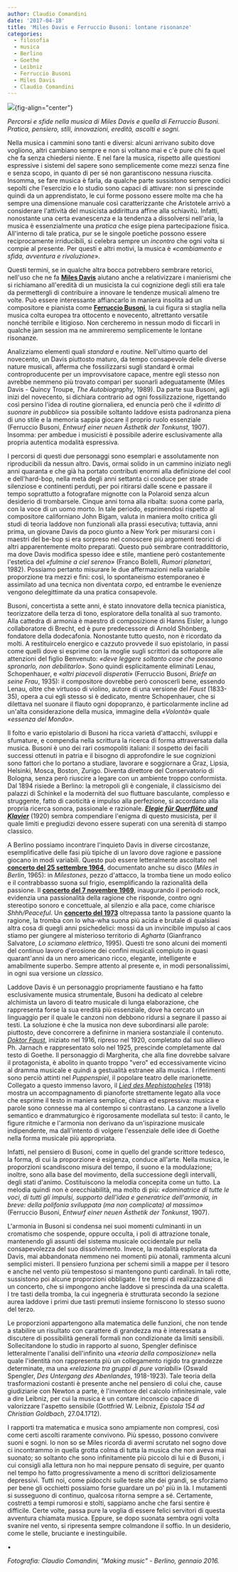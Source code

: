 ```yaml
---
author: Claudio Comandini
date: '2017-04-18'
title: 'Miles Davis e Ferruccio Busoni: lontane risonanze'
categories:
  - filosofia
  - musica
  - Berlino
  - Goethe
  - Leibniz
  - Ferruccio Busoni
  - Miles Davis
  - Claudio Comandini
---
```


![](/images/2017/04/making_music.jpg){fig-align="center"}

*Percorsi e sfide nella musica di Miles Davis e quella di Ferruccio Busoni. Pratica, pensiero, stili, innovazioni, eredità, ascolti e sogni.*

Nella musica i cammini sono tanti e diversi: alcuni arrivano subito dove vogliono, altri cambiano sempre e non si voltano mai e c'è pure chi fa quel che fa senza chiedersi niente. E nel fare la musica, rispetto alle questioni espressive i sistemi del sapere sono semplicemente come mezzi senza fine e senza scopo, in quanto di per sé non garantiscono nessuna riuscita. Insomma, se fare musica è farla, da qualche parte sussistono sempre codici sepolti che l'esercizio e lo studio sono capaci di attivare: non si prescinde quindi da un apprendistato, le cui forme possono essere molte ma che ha sempre una dimensione manuale così caratterizzante che Aristotele arrivò a considerare l'attività del musicista addirittura affine alla schiavitù. Infatti, nonostante una certa evanescenza e la tendenza a dissolversi nell'aria, la musica è essenzialmente una *pratica* che esige piena partecipazione fisica. All'interno di tale pratica, pur se le singole poetiche possono essere reciprocamente irriducibili, si celebra sempre un *incontro* che ogni volta si compie al presente. Per questi e altri motivi, la musica è *«cambiamento e sfida, avventura e rivoluzione»*.

Questi termini, se in qualche altra bocca potrebbero sembrare retorici, nell'uso che ne fa [**Miles Davis**](https://it.wikipedia.org/wiki/Miles_Davis) aiutano anche a relativizzare i manierismi che si richiamano all'eredità di un musicista la cui cognizione degli stili era tale da permettergli di contribuire a innovare le tendenze musicali almeno tre volte. Può essere interessante affiancarlo in maniera insolita ad un compositore e pianista come [**Ferruccio Busoni**](https://it.wikipedia.org/wiki/Ferruccio_Busoni), la cui figura si staglia nella musica colta europea tra ottocento e novecento, altrettanto versatile nonché terribile e litigioso. Non cercheremo in nessun modo di ficcarli in qualche jam session ma ne ammireremo semplicemente le lontane risonanze.

Analizziamo elementi quali *standard* e *routine*. Nell'ultimo quarto del novecento, un Davis piuttosto maturo, da tempo consapevole delle diverse nature musicali, afferma che fossilizzarsi sugli standard è ormai controproducente per un improvvisatore capace, mentre egli stesso non avrebbe nemmeno più trovato compari per suonarli adeguatamente (Miles Davis - Quincy Troupe, *The Autobiography*, 1989). Da parte sua Busoni, agli inizi del novecento, si dichiara contrario ad ogni fossilizzazione, rigettando così persino l'idea di routine giornaliera, ed enuncia però che il *«diritto di suonare in pubblico»* sia possibile soltanto laddove esista padronanza piena di uno stile e la memoria sappia giocare il proprio ruolo essenziale (Ferruccio Busoni, *Entwurf einer neuen Ästhetik der Tonkunst,* 1907). Insomma: per ambedue i musicisti è possibile aderire esclusivamente alla propria autentica modalità espressiva.

I percorsi di questi due personaggi sono esemplari e assolutamente non riproducibili da nessun altro. Davis, ormai solido in un cammino iniziato negli anni quaranta e che già ha portato contributi enormi alla definizione del cool e dell'hard-bop, nella metà degli anni settanta ci conduce per strade silenziose e continenti perduti, per poi ritirarsi dalle scene e passare il tempo soprattutto a fotografare mignotte con la Polaroid senza alcun desiderio di trombarsele. Cinque anni torna alla ribalta: suona come parla, con la voce di un uomo morto. In tale periodo, esprimendosi rispetto al compositore californiano John Bigam, valuta in maniera molto critica gli studi di teoria laddove non funzionali alla prassi esecutiva; tuttavia, anni prima, un giovane Davis da poco giunto a New York per misurarsi con i maestri del be-bop si era sorpreso nel conoscere più argomenti teorici di altri apparentemente molto preparati. Questo può sembrare contraddittorio, ma dove Davis modifica spesso idee e stile, mantiene però costantemente l'estetica del *«fulmine a ciel sereno»* (Franco Bolelli, *Rumori planetari*, 1982). Possiamo pertanto misurare le due affermazioni nella variabile proporzione tra mezzi e fini: così, lo spontaneismo estemporaneo è assimilato ad una tecnica non diventata *corpo*, ed entrambe le evenienze vengono delegittimate da una pratica consapevole.

Busoni, concertista a sette anni, è stato innovatore della tecnica pianistica, teorizzatore della terza di tono, esploratore della tonalità al suo tramonto. Alla cattedra di armonia è maestro di composizione di Hanns Eisler, a lungo collaboratore di Brecht, ed è pure predecessore di Arnold Shönberg, fondatore della dodecafonia. Nonostante tutto questo, non è ricordato da molti. A restituircelo energico e cazzuto provvede il suo epistolario, in passi come quelli dove si esprime con la moglie sugli scrittori da sottoporre alle attenzioni del figlio Benvenuto: *«deve leggere soltanto cose che possano spronarlo, non debilitarlo»*. Sono quindi esplicitamente eliminati Lenau, Schopenhauer, e *«altri piacevoli disperati»* (Ferruccio Busoni, *Briefe an seine Frau*, 1935): il compositore dovrebbe però conoscerli bene, essendo Lenau, oltre che virtuoso di violino, autore di una versione del *Faust* (1833- 35), opera a cui egli stesso si è dedicato, mentre Schopenhauer, che si dilettava nel suonare il flauto ogni dopopranzo, è particolarmente incline ad un'alta considerazione della musica, immagine della *«Volontà»* quale *«essenza del Mondo»*.

Il folto e vario epistolario di Busoni ha ricca varietà d'attacchi, sviluppi e sfumature, e compendia nella scrittura la ricerca di forma attraversata dalla musica. Busoni è uno dei rari cosmopoliti italiani: il sospetto dei facili successi ottenuti in patria e il bisogno di approfondire le sue cognizioni sono fattori che lo portano a studiare, lavorare e soggiornare a Graz, Lipsia, Helsinki, Mosca, Boston, Zurigo. Diventa direttore del Conservatorio di Bologna, senza però riuscire a legare con un ambiente troppo conformista. Dal 1894 risiede a Berlino: la metropoli gli è congeniale, il classicismo dei palazzi di Schinkel e la modernità del suo fluttuare basculante, complesso e struggente, fatto di caoticità e impulso alla perfezione, si accordano alla propria ricerca sonora, passionale e razionale. [***Elegie für Querflöte und Klavier***](https://www.youtube.com/watch?v=9Nq31efyDns) (1920) sembra compendiare l'enigma di questo musicista, per il quale limiti e pregiudizi devono essere superati con una serenità di stampo classico.

A Berlino possiamo incontrare l'inquieto Davis in diverse circostanze, esemplificative delle fasi più tipiche di un lavoro dove ragione e passione giocano in modi variabili. Questo può essere letteralmente ascoltato nel [**concerto del 25 settembre 1964**](https://www.youtube.com/watch?v=h5WjJ0oxfvE), documentato anche su disco (*Miles in Berlin*, 1965): in *Milestones*, pezzo d'attacco, la tromba tiene un modo eolico e il contrabbasso suona sul frigio, esemplificando la razionalità della passione. Il [**concerto del 7 novembre 1969**](https://www.youtube.com/watch?v=DAgvjqSl-oc), inaugurando il periodo rock, evidenzia una passionalità della ragione che risponde, contro ogni stereotipo sonoro e concettuale, al silenzio e alla pace, come chiarisce *Shhh/Peaceful*. Un [**concerto del 1973**](https://www.youtube.com/watch?v=bxSFSdcGPLM) oltrepassa tanto la passione quanto la ragione, la tromba con lo wha-wha suona più acida e brutale di qualsiasi altra cosa di quegli anni psichedelici: mossi da un invincibile impulso al caos stiamo per giungere al misterioso territorio di *Agharta* (Gianfranco Salvatore, *Lo sciamano elettrico*, 1995). Questi tre sono alcuni dei momenti del continuo lavoro d'erosione dei confini musicali compiuto in quasi quarant'anni da un nero americano ricco, elegante, intelligente e amabilmente superbo. Sempre attento al presente e, in modi personalissimi, in ogni sua versione un *classico*.

Laddove Davis è un personaggio propriamente faustiano e ha fatto esclusivamente musica strumentale, Busoni ha dedicato al celebre alchimista un lavoro di teatro musicale di lunga elaborazione, che rappresenta forse la sua eredità più essenziale, dove ha cercato un linguaggio per il quale le canzoni non debbono ridursi a segnare il passo ai testi. La soluzione è che la musica non deve subordinarsi alle parole: piuttosto, deve concorrere a definirne in maniera sostanziale il contenuto. [*Doktor Faust*](https://www.youtube.com/watch?v=xrFwfeKzRuE), iniziato nel 1916, ripreso nel 1920, completato dal suo allievo Ph. Jarnach e rappresentato solo nel 1925, prescinde completamente dal testo di Goethe. Il personaggio di Margherita, che alla fine dovrebbe salvare il protagonista, è abolito in quanto troppo "vero" ed eccessivamente vicino al dramma musicale e quindi a gestualità estranee alla musica. I riferimenti sono perciò attinti nel *Puppenspiel*, il popolare teatro delle marionette. Collegato a questo immenso lavoro, il [*Lied des Mephistopheles*](https://www.youtube.com/watch?v=NcT6B7s2Wz0) (1918) mostra un accompagnamento di pianoforte strettamente legato alla voce che esprime il testo in maniera semplice, chiara ed espressiva: musica e parole sono connesse ma al contempo si contrastano. La canzone a livello semantico e drammaturgico è rigorosamente modellata sul testo: il canto, le figure ritmiche e l'armonia non derivano da un'ispirazione musicale indipendente, ma dall'intento di volgere l'essenziale delle idee di Goethe nella forma musicale più appropriata.

Infatti, nel pensiero di Busoni, come in quello del grande scrittore tedesco, la forma, di cui la proporzione è esigenza, conduce all'arte. Nella musica, le proporzioni scandiscono misura del tempo, il suono e la modulazione; inoltre, sono alla base del movimento, della successione degli intervalli, degli stati d'animo. Costituiscono la melodia concepita come un tutto. La melodia quindi non è orecchiabilità, ma molto di più: *«dominatrice di tutte le voci, di tutti gli impulsi, supporto dell'idea e generatrice dell'armonia, in breve: della polifonia sviluppata (ma non complicata) al massimo»* (Ferruccio Busoni, *Entwurf einer neuen Ästhetik der Tonkunst*, 1907).

L'armonia in Busoni si condensa nei suoi momenti culminanti in un cromatismo che sospende, oppure occulta, i poli di attrazione tonale, mantenendo gli assunti del sistema musicale occidentale pur nella consapevolezza del suo dissolvimento. Invece, la modalità esplorata da Davis, mai abbandonata nemmeno nei momenti più atonali, rammenta alcuni semplici misteri. Il pensiero funziona per schemi simili a mappe per il tesoro e anche nel vento più tempestoso si mantengono punti cardinali. In tali rotte, sussistono poi alcune proporzioni obbligate. I tre tempi di realizzazione di un concerto, che si impongono anche laddove si prescinda da una scaletta. I tre tasti della tromba, la cui ingegneria è strutturata secondo la sezione aurea laddove i primi due tasti premuti insieme forniscono lo stesso suono del terzo.

Le proporzioni appartengono alla matematica delle funzioni, che non tende a stabilire un risultato con carattere di grandezza ma è interessata a discutere di possibilità generali formali non condizionate da limiti sensibili. Sollecitandone lo studio in rapporto al suono, Spengler definisce letteralmente l'analisi dell'infinito una *«teoria della composizione»* nella quale l'identità non rappresenta più un collegamento rigido tra grandezze determinate, ma una *«relazione tra gruppi di pure variabili»* (Oswald Spengler, *Des Untergang des Abenlandes*, 1918-1923). Tale teoria della trasformazioni costanti è presente anche nel pensiero di colui che, cause giudiziarie con Newton a parte, è l'inventore del calcolo infinitesimale, vale a dire Leibniz, per cui la musica è un contare inconscio capace di valorizzare l'aspetto sensibile (Gottfried W. Leibniz, *Epistola 154 ad Christian Goldbach*, 27.04.1712).

I rapporti tra matematica e musica sono ampiamente non compresi, così come certi ascolti raramente convivono. Più spesso, possono convivere suoni e sogni. Io non so se Miles ricorda di avermi scrutato nel sogno dove ci incontrammo in quella grotta colma di tutta la musica che non aveva mai suonato; so soltanto che sono infinitamente più piccolo di lui e di Busoni, i cui consigli alla lettura non ho mai neppure pensato di seguire, per quanto nel tempo ho fatto progressivamente a meno di scrittori deliziosamente depressivi. Tutti noi, come pidocchi sulle teste alte dei grandi, se sforziamo per bene gli occhietti possiamo forse guardare un po' più in là. I mutamenti si susseguono di continuo, qualcosa ritorna sempre a sé. Certamente, costretti a tempi rumorosi e stolti, sappiamo anche che farsi sentire è difficile. Certe volte, passa pure la voglia di essere felici servitori di questa avventura chiamata musica. Eppure, se dopo suonata sembra ogni volta svanire nel vento, si ripresenta sempre colmandone il soffio. In un desiderio, come le stelle, bruciante e inestinguibile.

•

*Fotografia: Claudio Comandini, "Making music" - Berlino, gennaio 2016.*
